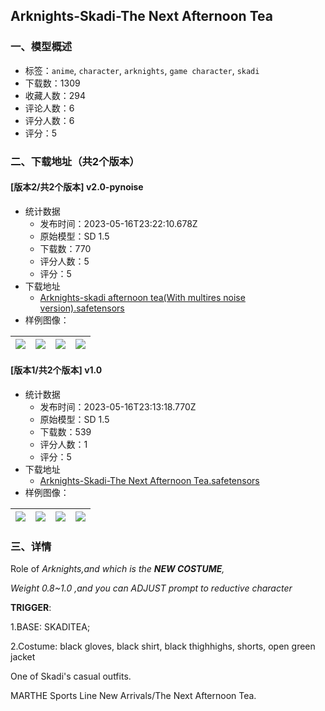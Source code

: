 ## Arknights-Skadi-The Next Afternoon Tea
### 一、模型概述

- 标签：`anime`, `character`, `arknights`, `game character`, `skadi`
- 下载数：1309
- 收藏人数：294
- 评论人数：6
- 评分人数：6
- 评分：5

### 二、下载地址（共2个版本）

#### [版本2/共2个版本] v2.0-pynoise

- 统计数据
  - 发布时间：2023-05-16T23:22:10.678Z
  - 原始模型：SD 1.5
  - 下载数：770
  - 评分人数：5
  - 评分：5
- 下载地址
  - [Arknights-skadi afternoon tea(With multires noise version).safetensors](https://civitai.com/api/download/models/72757)
- 样例图像：

| <img src="https://image.civitai.com/xG1nkqKTMzGDvpLrqFT7WA/771f449e-6bc7-4a39-9669-170f4a93a7ce/width=450/812135.jpeg" /> | <img src="https://image.civitai.com/xG1nkqKTMzGDvpLrqFT7WA/d420de8d-ce9c-470b-adea-13c58612a2c9/width=450/812136.jpeg" /> | <img src="https://image.civitai.com/xG1nkqKTMzGDvpLrqFT7WA/d11fb2ba-9d56-4e27-a5cb-8ccabc133cb7/width=450/812137.jpeg" /> | <img src="https://image.civitai.com/xG1nkqKTMzGDvpLrqFT7WA/5b83a097-b59e-478c-9c62-1fab4e770e06/width=450/812138.jpeg" /> |
| ---- | ---- | ---- | ---- |

#### [版本1/共2个版本] v1.0

- 统计数据
  - 发布时间：2023-05-16T23:13:18.770Z
  - 原始模型：SD 1.5
  - 下载数：539
  - 评分人数：1
  - 评分：5
- 下载地址
  - [Arknights-Skadi-The Next Afternoon Tea.safetensors](https://civitai.com/api/download/models/51501)
- 样例图像：

| <img src="https://image.civitai.com/xG1nkqKTMzGDvpLrqFT7WA/02b60fa8-52b9-43d0-17d0-cd0233e8cc00/width=450/554756.jpeg" /> | <img src="https://image.civitai.com/xG1nkqKTMzGDvpLrqFT7WA/8476f78c-bc7a-43e3-915a-c01a50583100/width=450/554757.jpeg" /> | <img src="https://image.civitai.com/xG1nkqKTMzGDvpLrqFT7WA/137eaf4d-c57f-4598-8d6d-f8b0d8673100/width=450/554761.jpeg" /> | <img src="https://image.civitai.com/xG1nkqKTMzGDvpLrqFT7WA/99e264f2-4957-4f19-c788-1f007aaf7e00/width=450/554763.jpeg" /> |
| ---- | ---- | ---- | ---- |


### 三、详情
<p>Role of <em>Arknights,and which is the </em><strong><em>NEW COSTUME</em></strong><em>,</em></p><p><em>Weight 0.8~1.0 ,and you can ADJUST prompt to reductive character</em></p><p><strong>TRIGGER</strong>:</p><p>1.BASE: SKADITEA;</p><p>2.Costume: black gloves, black shirt, black thighhighs, shorts, open green jacket</p><p></p><p>One of Skadi's casual outfits.</p><p>MARTHE Sports Line New Arrivals/The Next Afternoon Tea.</p>